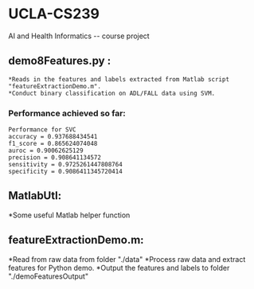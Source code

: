 # UCLA-CS239
AI and Health Informatics -- course project



## demo8Features.py :  
```
*Reads in the features and labels extracted from Matlab script "featureExtractionDemo.m".
*Conduct binary classification on ADL/FALL data using SVM.
```
### Performance achieved so far:
	Performance for SVC
	accuracy = 0.937688434541
	f1_score = 0.865624074048
	auroc = 0.90062625129
	precision = 0.908641134572
	sensitivity = 0.9725261447808764
	specificity = 0.9086411345720414
					
## MatlabUtl:			
*Some useful Matlab helper function

## featureExtractionDemo.m:
*Read from raw data from folder "./data"
*Process raw data and extract features for Python demo.
*Output the features and labels to folder "./demoFeaturesOutput"